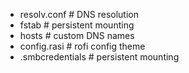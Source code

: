 - resolv.conf # DNS resolution
- fstab # persistent mounting
- hosts # custom DNS names
- config.rasi # rofi config theme
- .smbcredentials # persistent mounting
